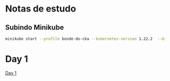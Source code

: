 # Notas de estudo

## Subindo Minikube
```bash
minikube start --profile bonde-do-cka --kubernetes-version 1.22.2  --driver=docker
```


# Day 1

[Day 1](/day_1/README.md)
